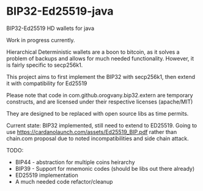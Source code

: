 # BIP32-Ed25519-java
BIP32-Ed25519 HD wallets for java

Work in progress currently.

Hierarchical Deterministic wallets are a boon to bitcoin, as it solves a problem of backups and allows for much needed functionality.
However, it is fairly specific to secp256k1.  

This project aims to first implement the BIP32 with secp256k1, then extend it with compatibility for Ed25519

Please note that code in com.github.orogvany.bip32.extern are temporary constructs, and are licensed under their respective
licenses (apache/MIT)

They are designed to be replaced with open source libs as time permits.

Current state:
BIP32 implemented, still need to extend to ED25519.
Going to use
https://cardanolaunch.com/assets/Ed25519_BIP.pdf
rather than chain.com proposal due to noted incompatibilities and side chain attack.

TODO:
* BIP44 - abstraction for multiple coins heirarchy
* BIP39 - Support for mnemonic codes (should be libs out there already)
* ED25519 implementation
* A much needed code refactor/cleanup